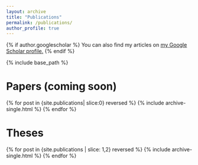 ```yaml
---
layout: archive
title: "Publications"
permalink: /publications/
author_profile: true
---
```


{% if author.googlescholar %}
  You can also find my articles on <u><a href="{{author.googlescholar}}">my Google Scholar profile</a>.</u>
{% endif %}

{% include base_path %}

Papers (coming soon)
======
{% for post in {site.publications| slice:0} reversed %}
  {% include archive-single.html %}
{% endfor %}

Theses
======
{% for post in {site.publications | slice: 1,2} reversed %}
  {% include archive-single.html %}
{% endfor %}
